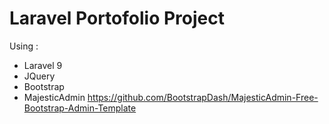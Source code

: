 # Laravel Portofolio Project

Using :
- Laravel 9
- JQuery
- Bootstrap
- MajesticAdmin https://github.com/BootstrapDash/MajesticAdmin-Free-Bootstrap-Admin-Template
